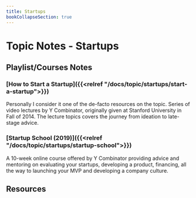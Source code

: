 ```yaml
---
title: Startups
bookCollapseSection: true
---
```

# Topic Notes - Startups

## Playlist/Courses Notes

### [How to Start a Startup]({{<relref "/docs/topic/startups/start-a-startup">}})

Personally I consider it one of the de-facto resources on the topic. Series of video lectures by Y Combinator, originally given at Stanford University in Fall of 2014. The lecture topics covers the journey from ideation to late-stage advice.

### [Startup School (2019)]({{<relref "/docs/topic/startups/startup-school">}})

A 10-week online course offered by Y Combinator providing advice and mentoring on evaluating your startups, developing a product, financing, all the way to launching your MVP and developing a company culture.

## Resources


